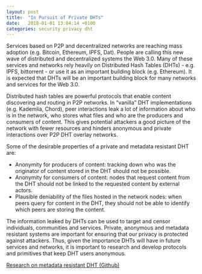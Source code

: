 ```yaml
---
layout: post
title:  "In Pursuit of Private DHTs"
date:   2018-01-01 13:04:14 +0100
categories: security privacy dht
---
```


Services based on P2P and decentralized networks are reaching mass adoption (e.g. Bitcoin, Ethereum, IPFS, Dat). People are calling this new wave of distributed and decentralized systems the Web 3.0. Many of these services and networks rely heavily on Distributed Hash Tables (DHTs) - e.g. IPFS, bittorrent - or use it as an important building block (e.g. Ethereum). It is expected that DHTs will be an important building block for many networks and services for the Web 3.0.

Distributed hash tables are powerful protocols that enable content discovering and routing in P2P networks. In “vanilla” DHT implementations (e.g. Kademlia, Chord), peer interactions leak a lot of information about who is in the network, who stores what files and who are the producers and consumers of content. This gives potential attackers a good picture of the network with fewer resources and hinders anonymous and private interactions over P2P DHT overlay networks.

Some of the desirable properties of a private and metadata resistant DHT are:

- Anonymity for producers of content: tracking down who was the originator of content stored in the DHT should not be possible.
- Anonymity for consumers of content: nodes that request content from the DHT should not be linked to the requested content by external actors.
- Plausible deniability of the files hosted in the network nodes: when peers query for content in the DHT, they should not be able to identify which peers are storing the content.

The information leaked by DHTs can be used to target and censor individuals, communities and services. Private, anonymous and metadata resistant systems are important for ensuring that our privacy is protected against attackers. Thus, given the importance DHTs will have in future services and networks, it is important to research and develop protocols and primitives that keep DHT users anonymous.

[Research on metadata resistant DHT (Github)](https://github.com/gpestana/notes/issues/8)


